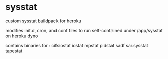 # sysstat
custom sysstat buildpack for heroku

modifies init.d, cron, and conf files to run self-contained under /app/sysstat on heroku dyno 

contains binaries for : cifsiostat  iostat  mpstat  pidstat  sadf  sar.sysstat  tapestat
